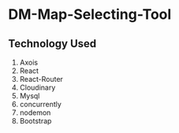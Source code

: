 # DM-Map-Selecting-Tool


## Technology Used 
1. Axois 
2. React 
3. React-Router
4. Cloudinary 
5. Mysql 
6. concurrently 
7. nodemon
8. Bootstrap